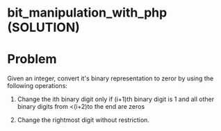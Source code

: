 # bit_manipulation_with_php (SOLUTION)

# Problem

Given an integer, convert it's binary representation to zeror by using the following operations:

1. Change the ith binary digit only if (i+1)th binary digit is 1 and all other binary digits from <(i+2)to the end are zeros

2. Change the rightmost digit without restriction.

